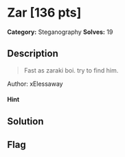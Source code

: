 # Zar [136 pts]

**Category:** Steganography
**Solves:** 19

## Description
>Fast as zaraki boi. try to find him.

Author: xElessaway

#### Hint 

## Solution

## Flag

